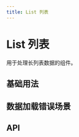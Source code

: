 ```yaml
---
title: List 列表
---
```


# List 列表

<leadInto name="KList" />

用于处理长列表数据的组件。

## 基础用法

<demo path="./def.vue" />

## 数据加载错误场景

<demo path="./load_error.vue" />

## API

<API src="./list.json" lang="zh"></API>